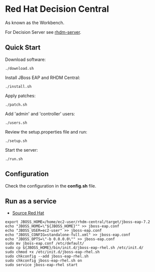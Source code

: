 # Red Hat Decision Central

As known as the Workbench.

For Decision Server see [rhdm-server](../rhdm-server).

## Quick Start

Download software:
```
./download.sh
```

Install JBoss EAP and RHDM Central:
```
./install.sh
```

Apply patches:
```
./patch.sh
```

Add 'admin' and 'controller' users:
```
./users.sh
```

Review the setup.properties file and run:
```
./setup.sh
```

Start the server:
```
./run.sh
```

## Configuration

Check the configuration in the **config.sh** file.

## Run as a service

* [Source Red Hat](https://access.redhat.com/documentation/en-us/red_hat_jboss_enterprise_application_platform/7.2/html/installation_guide/configuring_jboss_eap_to_run_as_a_service)

```
export JBOSS_HOME=/home/ec2-user/rhdm-central/target/jboss-eap-7.2
echo "JBOSS_HOME=\"${JBOSS_HOME}"" >> jboss-eap.conf
echo "JBOSS_USER=ec2-user" >> jboss-eap.conf
echo "JBOSS_CONFIG=standalone-full.xml" >> jboss-eap.conf
echo "JBOSS_OPTS=\"-b 0.0.0.0\"" >> jboss-eap.conf
sudo mv jboss-eap.conf /etc/default/
sudo cp ${JBOSS_HOME}/bin/init.d/jboss-eap-rhel.sh /etc/init.d/
sudo chmod +x /etc/init.d/jboss-eap-rhel.sh
sudo chkconfig --add jboss-eap-rhel.sh
sudo chkconfig jboss-eap-rhel.sh on
sudo service jboss-eap-rhel start
```
